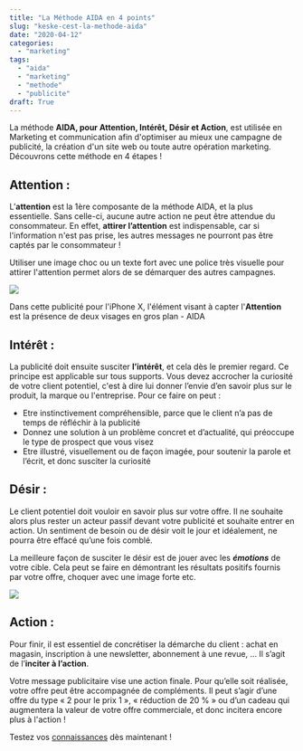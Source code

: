 ```yaml
---
title: "La Méthode AIDA en 4 points"
slug: "keske-cest-la-methode-aida"
date: "2020-04-12"
categories: 
  - "marketing"
tags: 
  - "aida"
  - "marketing"
  - "methode"
  - "publicite"
draft: True
---
```


La méthode **AIDA, pour Attention, Intérêt, Désir et Action**, est utilisée en Marketing et communication afin d'optimiser au mieux une campagne de publicité, la création d'un site web ou toute autre opération marketing. Découvrons cette méthode en 4 étapes !

## Attention :

L’**attention** est la 1ère composante de la méthode AIDA, et la plus essentielle. Sans celle-ci, aucune autre action ne peut être attendue du consommateur. En effet, **attirer l’attention** est indispensable, car si l'information n'est pas prise, les autres messages ne pourront pas être captés par le consommateur !

Utiliser une image choc ou un texte fort avec une police très visuelle pour attirer l'attention permet alors de se démarquer des autres campagnes.

![](images/man-beside-woman-billboard-1031700-1024x681.jpg)

Dans cette publicité pour l'iPhone X, l'élément visant à capter l'**Attention** est la présence de deux visages en gros plan - AIDA

## Intérêt :

La publicité doit ensuite susciter **l’intérêt**, et cela dès le premier regard. Ce principe est applicable sur tous supports. Vous devez accrocher la curiosité de votre client potentiel, c'est à dire lui donner l’envie d’en savoir plus sur le produit, la marque ou l'entreprise. Pour ce faire on peut :

- Etre instinctivement compréhensible, parce que le client n’a pas de temps de réfléchir à la publicité
- Donnez une solution à un problème concret et d’actualité, qui préoccupe le type de prospect que vous visez
- Etre illustré, visuellement ou de façon imagée, pour soutenir la parole et l’écrit, et donc susciter la curiosité

## Désir :

Le client potentiel doit vouloir en savoir plus sur votre offre. Il ne souhaite alors plus rester un acteur passif devant votre publicité et souhaite entrer en action. Un sentiment de besoin ou de désir voit le jour et idéalement, ne pourra être effacé qu’une fois comblé.

La meilleure façon de susciter le désir est de jouer avec les **_émotions_** de votre cible. Cela peut se faire en démontrant les résultats positifs fournis par votre offre, choquer avec une image forte etc.

![](images/man-in-brown-leather-jacket-using-binoculars-3811807-1024x673.jpg)

## Action :

Pour finir, il est essentiel de concrétiser la démarche du client : achat en magasin, inscription à une newsletter, abonnement à une revue, … Il s’agit de l’**inciter à l’action**.

Votre message publicitaire vise une action finale. Pour qu’elle soit réalisée, votre offre peut être accompagnée de compléments. Il peut s’agir d’une offre du type « 2 pour le prix 1 », « réduction de 20 % » ou d’un cadeau qui augmentera la valeur de votre offre commerciale, et donc incitera encore plus à l'action !

Testez vos [connaissances](https://keskec.fr/marketing/elouan/242/) dès maintenant !
